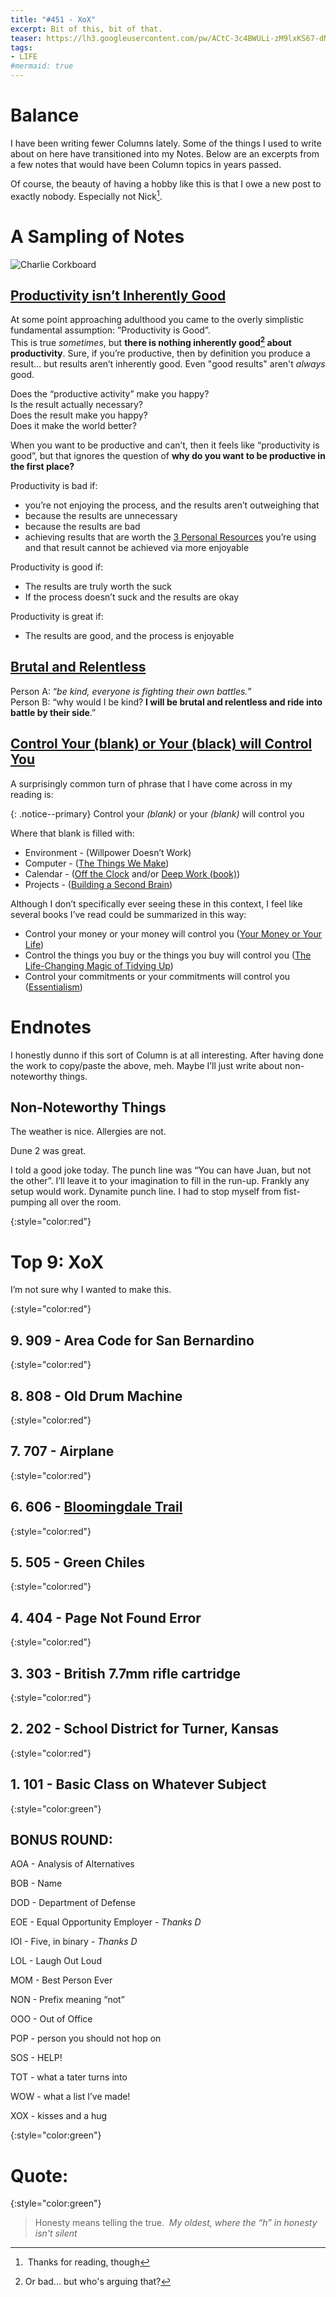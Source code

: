 ```yaml
---
title: "#451 - XoX"
excerpt: Bit of this, bit of that.
teaser: https://lh3.googleusercontent.com/pw/ACtC-3c4BWULi-zM9lxKS67-dNnleIxiAlnF_incDd2J7qCYj2wLRv_llXCJ4iqTSZxXkqF8Y9kwDV4VOZ2EJZJhS5RzUxMO4xExDZbqffi-37j33jS-oL8f5DOyIq0a8LVP2R4YIEplaPhE1FiAJ_dPQUlkHA=w200
tags: 
- LIFE
#mermaid: true
---
```


# Balance

I have been writing fewer Columns lately. Some of the things I used to write about on here have transitioned into my Notes. Below are an excerpts from a few notes that would have been Column topics in years passed.

Of course, the beauty of having a hobby like this is that I owe a new post to exactly nobody. Especially not Nick[^1]. 

# A Sampling of Notes

![Charlie Corkboard](/assets/images/451-notes.jpeg)

## [Productivity isn’t Inherently Good](https://www.gillespedia.com/Productivity-isn’t-Inherently-Good)

At some point approaching adulthood you came to the overly simplistic fundamental assumption: ”Productivity is Good”.  
This is true *sometimes*, but **there is nothing inherently good[^2] about productivity**. Sure, if you’re productive, then by definition you produce a result… but results aren’t inherently good. Even "good results" aren't *always* good. 

Does the “productive activity” make you happy?  
Is the result actually necessary?  
Does the result make you happy?  
Does it make the world better?  

When you want to be productive and can’t, then it feels like “productivity is good”, but that ignores the question of **why do you want to be productive in the first place?**

Productivity is bad if:

- you’re not enjoying the process, and the results aren’t outweighing that
- because the results are unnecessary
- because the results are bad
- achieving results that are worth the [3 Personal Resources](https://www.gillespedia.com/3-Personal-Resources) you’re using and that result cannot be achieved via more enjoyable

Productivity is good if:

- The results are truly worth the suck
- If the process doesn’t suck and the results are okay

Productivity is great if:

- The results are good, and the process is enjoyable

## [Brutal and Relentless](https://www.gillespedia.com/Brutal-and-Relentless)

Person A: “*be kind, everyone is fighting their own battles.*”  
Person B: “why would I be kind? **I will be brutal and relentless and ride into battle by their side**.”

## [Control Your (blank) or Your (black) will Control You](https://www.gillespedia.com/Control-Blank-or-Blank-Will-Control-You)

A surprisingly common turn of phrase that I have come across in my reading is:

{: .notice--primary}
Control your *(blank)* or your *(blank)* will control you

Where that blank is filled with:

- Environment - (Willpower Doesn’t Work)
- Computer - ([The Things We Make](https://www.gillespedia.com/sources/The-Things-We-Make))
- Calendar - ([Off the Clock](https://www.gillespedia.com/sources/Off-the-Clock) and/or [Deep Work (book)](https://www.gillespedia.com/sources/Deep-Work-(book)))
- Projects - ([Building a Second Brain](https://www.gillespedia.com/sources/Building-a-Second-Brain))

Although I don’t specifically ever seeing these in this context, I feel like several books I’ve read could be summarized in this way:

- Control your money or your money will control you ([Your Money or Your Life](https://www.gillespedia.com/sources/Your-Money-or-Your-Life))
- Control the things you buy or the things you buy will control you ([The Life-Changing Magic of Tidying Up](https://www.gillespedia.com/sources/The-Life-Changing-Magic-of-Tidying-Up))
- Control your commitments or your commitments will control you ([Essentialism](https://www.gillespedia.com/sources/Essentialism))

# Endnotes

I honestly dunno if this sort of Column is at all interesting. After having done the work to copy/paste the above, meh. Maybe I’ll just write about non-noteworthy things.

## Non-Noteworthy Things

The weather is nice. Allergies are not.

Dune 2 was great.

I told a good joke today. The punch line was “You can have Juan, but not the other”. I’ll leave it to your imagination to fill in the run-up. Frankly any setup would work. Dynamite punch line. I had to stop myself from fist-pumping all over the room.

{:style="color:red"}

# Top 9: XoX

I’m not sure why I wanted to make this.

{:style="color:red"}

## 9. 909 - Area Code for San Bernardino

{:style="color:red"}

## 8. 808 - Old Drum Machine

{:style="color:red"}

## 7. 707 - Airplane

{:style="color:red"}

## 6. 606 - [Bloomingdale Trail](https://en.wikipedia.org/wiki/Bloomingdale_Trail)

{:style="color:red"}

## 5. 505 - Green Chiles

{:style="color:red"}

## 4. 404 - Page Not Found Error

{:style="color:red"}

## 3. 303 - British 7.7mm rifle cartridge

{:style="color:red"}

## 2. 202 - School District for Turner, Kansas

{:style="color:red"}

## 1. 101 - Basic Class on Whatever Subject

{:style="color:green"}

## BONUS ROUND:

AOA - Analysis of Alternatives

BOB - Name

DOD - Department of Defense

EOE - Equal Opportunity Employer *- Thanks D*

IOI - Five, in binary *- Thanks D*

LOL - Laugh Out Loud

MOM - Best Person Ever

NON - Prefix meaning “not”

OOO - Out of Office

POP - person you should not hop on

SOS - HELP!

TOT - what a tater turns into

WOW - what a list I’ve made!

XOX - kisses and a hug 

{:style="color:green"}

# **Quote:**

{:style="color:green"}

> Honesty means telling the true.  
> <cite>My oldest, where the “h” in honesty isn't silent</cite>

[^1]: Thanks for reading, though
[^2]: Or bad... but who's arguing that?